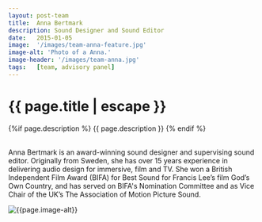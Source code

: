 ```yaml
---
layout: post-team
title:  Anna Bertmark
description: Sound Designer and Sound Editor
date:   2015-01-05
image:  '/images/team-anna-feature.jpg'
image-alt: 'Photo of a Anna.'
image-header: '/images/team-anna.jpg'
tags:   [team, advisory panel]
---
```


<!-- begin hero -->
  <div class="container">
    <div class="row">
      <div class="col col-12">
        <div class="hero2__inner">
          <div class="hero2__left">
            <h1 class="post__title">{{ page.title | escape }}</h1>
          {%if page.description %}
            {{ page.description }}
          {% endif %}
          <br><br>
          <p>Anna Bertmark is an award-winning sound designer and supervising sound editor. Originally from Sweden, she has over 15 years experience in delivering audio design for immersive, film and TV. She won a British Independent Film Award (BIFA) for Best Sound for Francis Lee’s film God’s Own Country, and has served on BIFA's Nomination Committee and as Vice Chair of the UK’s The Association of Motion Picture Sound.
          </p>
            </div>
          <div class="hero2__right">
              <img class="lazy" data-src="{{page.image-header}}" alt="{{page.image-alt}}">
        </div>
      </div>
    </div>
  </div>